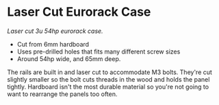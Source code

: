 # Laser Cut Eurorack Case
*Laser cut 3u 54hp eurorack case.*

 - Cut from 6mm hardboard
 - Uses pre-drilled holes that fits many different screw sizes
 - Around 54hp wide, and 65mm deep.

The rails are built in and laser cut to accommodate M3 bolts. They're cut slightly smaller so the bolt cuts threads in the wood and holds the panel tightly. Hardboard isn't the most durable material so you're not going to want to rearrange the panels too often.

